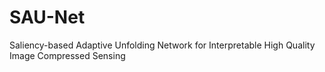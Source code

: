 # SAU-Net
Saliency-based Adaptive Unfolding Network for Interpretable High Quality Image Compressed Sensing
